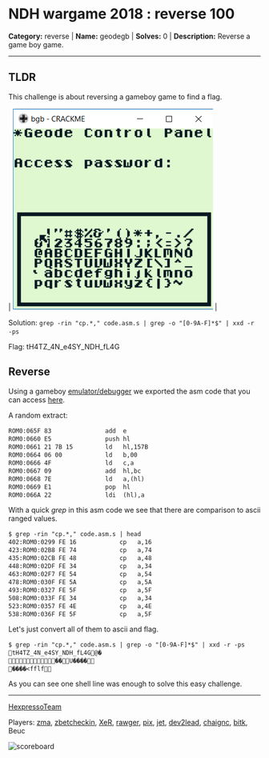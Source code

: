 # NDH wargame 2018 : reverse 100

**Category:** reverse |
**Name:** geodegb |
**Solves:** 0 |
**Description:** Reverse a game boy game.

___
## TLDR
This challenge is about reversing a gameboy game to find a flag.

| ![screen_](screen_geode.PNG) |

Solution: ```grep -rin "cp.*," code.asm.s | grep -o "[0-9A-F]*$" | xxd -r -ps```

Flag: tH4TZ_4N_e4SY_NDH_fL4G

## Reverse

Using a gameboy [emulator/debugger](http://bgb.bircd.org/) we exported the asm code that you can access [here](code.asm).

A random extract:
```
ROM0:065F 83               add  e
ROM0:0660 E5               push hl
ROM0:0661 21 7B 15         ld   hl,157B
ROM0:0664 06 00            ld   b,00
ROM0:0666 4F               ld   c,a
ROM0:0667 09               add  hl,bc
ROM0:0668 7E               ld   a,(hl)
ROM0:0669 E1               pop  hl
ROM0:066A 22               ldi  (hl),a
```

With a quick *grep* in this asm code we see that there are comparison to ascii ranged values.

```
$ grep -rin "cp.*," code.asm.s | head
402:ROM0:0299 FE 16            cp   a,16
423:ROM0:02B8 FE 74            cp   a,74
435:ROM0:02CB FE 48            cp   a,48
448:ROM0:02DF FE 34            cp   a,34
463:ROM0:02F7 FE 54            cp   a,54
478:ROM0:030F FE 5A            cp   a,5A
493:ROM0:0327 FE 5F            cp   a,5F
508:ROM0:033F FE 34            cp   a,34
523:ROM0:0357 FE 4E            cp   a,4E
538:ROM0:036F FE 5F            cp   a,5F
```

Let's just convert all of them to ascii and flag.
```
$ grep -rin "cp.*," code.asm.s | grep -o "[0-9A-F]*$" | xxd -r -ps
tH4TZ_4N_e4SY_NDH_fL4G@�
��U����
����<fflf
```

As you can see one shell line was enough to solve this easy challenge.

----
[HexpressoTeam](https://twitter.com/HexpressoCTF)

Players: [zma](https://twitter.com/_zm_a), [zbetcheckin](https://twitter.com/zbetcheckin), [XeR](https://github.com/XeR), [rawger](https://twitter.com/_rawger), [pix](https://twitter.com/pix), [jet](https://twitter.com/___jet_), [dev2lead](https://twitter.com/dev2lead), [chaignc](https://twitter.com/chaignc), [bitk](https://twitter.com/BitK_), Beuc

![scoreboard](https://raw.githubusercontent.com/nongiach/writeups_ctf/master/2018/ndh_wargame/scoreboard.jpg)
